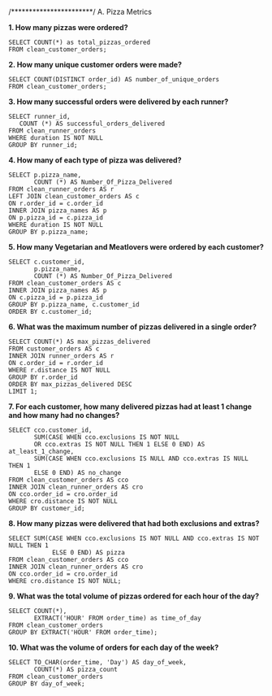 /***********************/
    A. Pizza Metrics 
                 

 
**1. How many pizzas were ordered?**

    SELECT COUNT(*) as total_pizzas_ordered
    FROM clean_customer_orders; 
    
**2. How many unique customer orders were made?**
  
    SELECT COUNT(DISTINCT order_id) AS number_of_unique_orders
    FROM clean_customer_orders;
  
**3. How many successful orders were delivered by each runner?**

    SELECT runner_id, 
       COUNT (*) AS successful_orders_delivered
    FROM clean_runner_orders
    WHERE duration IS NOT NULL
    GROUP BY runner_id;
**4. How many of each type of pizza was delivered?**  
 
    SELECT p.pizza_name, 
           COUNT (*) AS Number_Of_Pizza_Delivered
    FROM clean_runner_orders AS r
    LEFT JOIN clean_customer_orders AS c
    ON r.order_id = c.order_id
    INNER JOIN pizza_names AS p
    ON p.pizza_id = c.pizza_id
    WHERE duration IS NOT NULL
    GROUP BY p.pizza_name;
  
**5. How many Vegetarian and Meatlovers were ordered by each customer?**
 
    SELECT c.customer_id,
           p.pizza_name,
           COUNT (*) AS Number_Of_Pizza_Delivered
    FROM clean_customer_orders AS c
    INNER JOIN pizza_names AS p
    ON c.pizza_id = p.pizza_id
    GROUP BY p.pizza_name, c.customer_id
    ORDER BY c.customer_id;
  
 **6. What was the maximum number of pizzas delivered in a single order?**
 
    SELECT COUNT(*) AS max_pizzas_delivered
    FROM customer_orders AS c
    INNER JOIN runner_orders AS r
    ON c.order_id = r.order_id
    WHERE r.distance IS NOT NULL
    GROUP BY r.order_id
    ORDER BY max_pizzas_delivered DESC
    LIMIT 1;
  
**7. For each customer, how many delivered pizzas had at least 1 change and how many had no changes?**
  
    SELECT cco.customer_id,
           SUM(CASE WHEN cco.exclusions IS NOT NULL 
           OR cco.extras IS NOT NULL THEN 1 ELSE 0 END) AS at_least_1_change,
           SUM(CASE WHEN cco.exclusions IS NULL AND cco.extras IS NULL THEN 1 
           ELSE 0 END) AS no_change
    FROM clean_customer_orders AS cco
    INNER JOIN clean_runner_orders AS cro
    ON cco.order_id = cro.order_id
    WHERE cro.distance IS NOT NULL
    GROUP BY customer_id;
       
**8. How many pizzas were delivered that had both exclusions and extras?**

    SELECT SUM(CASE WHEN cco.exclusions IS NOT NULL AND cco.extras IS NOT NULL THEN 1 
                ELSE 0 END) AS pizza
    FROM clean_customer_orders AS cco
    INNER JOIN clean_runner_orders AS cro
    ON cco.order_id = cro.order_id
    WHERE cro.distance IS NOT NULL;

**9. What was the total volume of pizzas ordered for each hour of the day?**

    SELECT COUNT(*), 
           EXTRACT('HOUR' FROM order_time) as time_of_day
    FROM clean_customer_orders
    GROUP BY EXTRACT('HOUR' FROM order_time);

**10. What was the volume of orders for each day of the week?**
     
    SELECT TO_CHAR(order_time, 'Day') AS day_of_week,
           COUNT(*) AS pizza_count
    FROM clean_customer_orders
    GROUP BY day_of_week;
